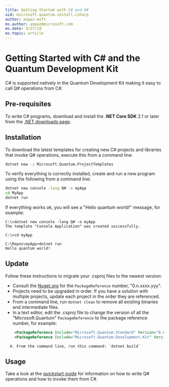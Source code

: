 ```yaml
---
title: Getting Started with C# and Q#
uid: microsoft.quantum.install.csharp
author: anpaz-msft
ms.author: anpaz@microsoft.com
ms.date: 3/27/19
ms.topic: article
---
```


# Getting Started with C# and the Quantum Development Kit #  

C# is supported natively in the Quantum Development Kit making it easy to call Q# operations from C#.


## Pre-requisites ##

To write C# programs, download and install the **.NET Core SDK** 2.1 or later from the [.NET downloads page](https://www.microsoft.com/net/download).


## Installation ##

To download the latest templates for creating new C# projects and libraries that invoke Q# operations, execute this from a command line:
```Bash
dotnet new -i Microsoft.Quantum.ProjectTemplates
```

To verify everything is correctly installed, create and run a new program using the following from a command line:
```Bash
dotnet new console -lang Q# -o myApp
cd MyApp
dotnet run
```

If everything works ok, you will see a "Hello quantum world!" message, for example:
```Prompt
C:\>dotnet new console -lang Q# -o myApp
The template "Console Application" was created successfully.

C:\>cd myApp

C:\Repos\myApp>dotnet run
Hello quantum world!
```
## Update ##
Follow these instructions to migrate your .csproj files to the newest version: 

* Consult the [Nuget.org](https://www.nuget.org/packages/Microsoft.Quantum.Development.Kit/) for the `PackageReference` number, "0.n.xxxx.yyy".
* Projects need to be upgraded in order.  If you have a solution with multiple projects, update each project in the order they are referenced.
* From a command line, run `dotnet clean` to remove all existing binaries and intermediate files.
* In a text editor, edit the .csproj file to change the version of all the "Microsoft.Quantum" `PackageReference` to the package reference number, for example:
```xml
    <PackageReference Include="Microsoft.Quantum.Standard" Version="0.n.xxxx.yyy" />
    <PackageReference Include="Microsoft.Quantum.Development.Kit" Version="0.n.xxxx.yyy" />
```
      4. From the command line, run this command: `dotnet build`  

## Usage ##

Take a look at the [quickstart guide](xref:microsoft.quantum.write-program) for information on how to write 
Q# operations and how to invoke them from C#.


